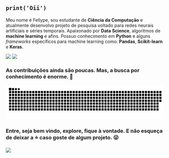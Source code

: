 ## `print('Oii')`

Meu nome é Fellype, sou estudante de **Ciência da Computação** e atualmente desenvolvo projeto de pesquisa voltado para redes neurais artificiais e séries temporais.
Apaixonado por **Data Science**, algoritmos de **machine learning** e afins. Possuo conhecimento em **Python** e alguns _frameworks_ específicos para machine learning como: **Pandas**, **Scikit-learn** e **Keras**.

<div>
  <img height="180em" src="https://github-readme-stats.vercel.app/api?username=fellypesb&show_icons=true&theme=dracula&include_all_commits=true&count_private=true"/>
  <img height="180em" src="https://github-readme-stats.vercel.app/api/top-langs/?username=fellypesb&layout=compact&langs_count=16&theme=dracula"/>
</div>

### As contribuições ainda são poucas. Mas, a busca por conhecimento é enorme. :purple_heart:

![](https://github.com/fellypesb/fellypesb/blob/output/github-contribution-grid-snake.svg) 

### Entre, seja bem vindo, explore, fique à vontade. E não esqueça de deixar a :star: caso goste de algum projeto. :stuck_out_tongue_winking_eye:

<div>
<a href="https://www.linkedin.com/in/fellypesb" target="_blank"><img src="https://img.shields.io/badge/-LinkedIn-%230077B5?style=for-the-badge&logo=linkedin&logoColor=white" target="_blank"></a> 
</div>


